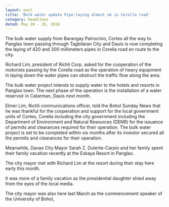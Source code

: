 ```yaml
---
layout: post
title: 'Bulk water update Pipe-laying almost ok in Corella road'
category: headlines
dated: May 20 - 26, 2018
---
```


The bulk water supply from Barangay Patrocinio, Cortes all the way to Panglao town passing through Tagbilaran City and Dauis is now completing the laying of 420 and 300 millimeters pipes in Corella road en route to the city.

Richard Lim, president of Richli Corp. asked for the cooperation of the motorists passing by the Corella road as the operation of heavy equipment in laying down the water pipes can obstruct the traffic flow along the area.

The bulk water project intends to supply water to the hotels and resorts in Panglao town.
The next phase of the operation is the installation of a water reservoir in Catarman, Dauis next month.

Elmer Lim, Richli communications officer, told the Bohol Sunday News that he was thankful for the cooperation and support for the local government units of Cortes, Corella including the city government including the Department of Environment and Natural Resources (DENR) for the issuance of permits and clearances required for their operation.
The bulk water project is set to be completed within six months after its investor secured all the permits and clearances for their operation.

Meanwhile, Davao City Mayor Sarah Z. Duterte-Carpio and her family spent their family vacation recently at the Eskaya Resort in Panglao.

The city mayor met with Richard Lim at the resort during their stay here early this month.

It was more of a family vacation as the presidential daughter shied away from the eyes of the local media.

The city mayor was also here last March as the commencement speaker of the University of Bohol, 